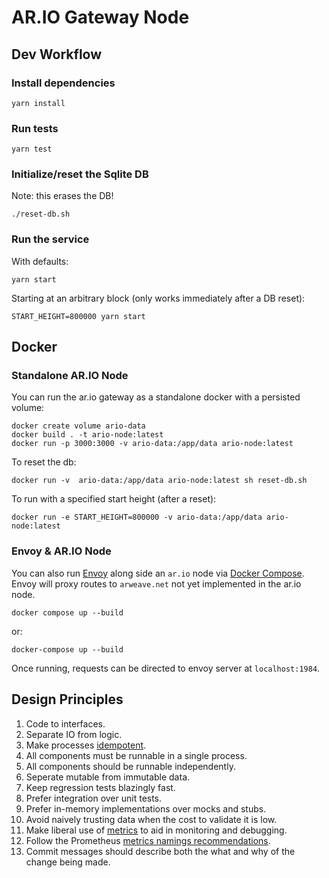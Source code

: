 # AR.IO Gateway Node

## Dev Workflow

### Install dependencies

`yarn install`

### Run tests

`yarn test`

### Initialize/reset the Sqlite DB

Note: this erases the DB!

`./reset-db.sh`

### Run the service

With defaults:

`yarn start`

Starting at an arbitrary block (only works immediately after a DB reset):

`START_HEIGHT=800000 yarn start`

## Docker
### Standalone AR.IO Node
You can run the ar.io gateway as a standalone docker with a persisted volume:

```shell
docker create volume ario-data
docker build . -t ario-node:latest
docker run -p 3000:3000 -v ario-data:/app/data ario-node:latest
```

To reset the db:
```shell
docker run -v  ario-data:/app/data ario-node:latest sh reset-db.sh
```

To run with a specified start height (after a reset):
```shell
docker run -e START_HEIGHT=800000 -v ario-data:/app/data ario-node:latest
```

### Envoy & AR.IO Node
You can also run [Envoy] along side an `ar.io` node via [Docker Compose]. Envoy will proxy routes to `arweave.net` not yet implemented in the ar.io node.

```shell
docker compose up --build
```
or:
```shell
docker-compose up --build
```
Once running, requests can be directed to envoy server at `localhost:1984`.

## Design Principles

1. Code to interfaces.
2. Separate IO from logic.
3. Make processes [idempotent].
4. All components must be runnable in a single process.
5. All components should be runnable independently.
6. Seperate mutable from immutable data.
7. Keep regression tests blazingly fast.
8. Prefer integration over unit tests.
9. Prefer in-memory implementations over mocks and stubs.
10. Avoid naively trusting data when the cost to validate it is low.
11. Make liberal use of [metrics] to aid in monitoring and debugging.
12. Follow the Prometheus [metrics namings recommendations].
13. Commit messages should describe both the what and why of the change being made.


[Docker Compose]:https://docs.docker.com/compose/install/
[Envoy]:https://www.envoyproxy.io/
[idempotent]:https://en.wikipedia.org/wiki/Idempotence
[metrics]:https://github.com/siimon/prom-client
[metrics namings recommendations]:https://prometheus.io/docs/practices/naming/
